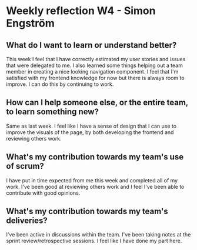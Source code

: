 # Weekly reflection W4 - Simon Engström 

## What do I want to learn or understand better? 
This week I feel that I have correctly estimated my user stories and issues that were delegated to me. I also learned some things helping out a team member in creating a nice looking navigation component.
I feel that I'm satisfied with my frontend knowledge for now but there is always room to improve. I can do this by continuing to work.

## How can I help someone else, or the entire team, to learn something new? 
Same as last week.
I feel like I have a sense of design that I can use to improve the visuals of the page, by both developing the frontend and reviewing others work.

## What's my contribution towards my team's use of scrum? 
I have put in time expected from me this week and completed all of my work. I've been good at reviewing others work and I feel I've been able to contribute with good opinions.

## What's my contribution towards my team's deliveries? 
I've been active in discussions within the team. I've been taking notes at the sprint review/retrospective sessions. I feel like I have done my part here.
